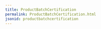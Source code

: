 ```yaml
---
title: ProductBatchCertification
permalink: ProductBatchCertification.html
jsonid: productbatchcertification
---
```

